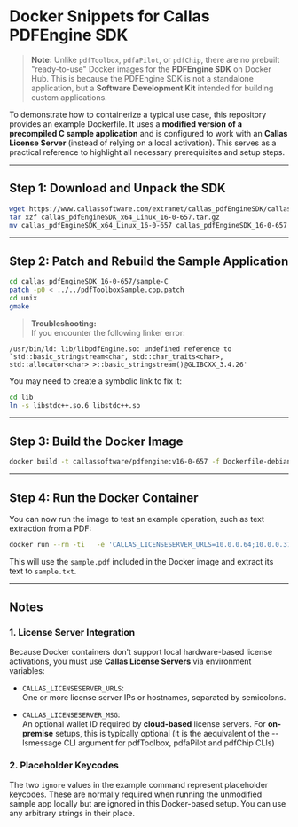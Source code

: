 
# Docker Snippets for Callas PDFEngine SDK

> **Note:** Unlike `pdfToolbox`, `pdfaPilot`, or `pdfChip`, there are no prebuilt "ready-to-use" Docker images for the **PDFEngine SDK** on Docker Hub. This is because the PDFEngine SDK is not a standalone application, but a **Software Development Kit** intended for building custom applications.

To demonstrate how to containerize a typical use case, this repository provides an example Dockerfile. It uses a **modified version of a precompiled C sample application** and is configured to work with an **Callas License Server** (instead of relying on a local activation). This serves as a practical reference to highlight all necessary prerequisites and setup steps.

---

## Step 1: Download and Unpack the SDK

```bash
wget https://www.callassoftware.com/extranet/callas_pdfEngineSDK/callas_pdfEngineSDK_x64_Linux_16-0-657.tar.gz
tar xzf callas_pdfEngineSDK_x64_Linux_16-0-657.tar.gz
mv callas_pdfEngineSDK_x64_Linux_16-0-657 callas_pdfEngineSDK_16-0-657
```

---

## Step 2: Patch and Rebuild the Sample Application

```bash
cd callas_pdfEngineSDK_16-0-657/sample-C
patch -p0 < ../../pdfToolboxSample.cpp.patch
cd unix
gmake
```

> **Troubleshooting:**  
If you encounter the following linker error:

```
/usr/bin/ld: lib/libpdfEngine.so: undefined reference to `std::basic_stringstream<char, std::char_traits<char>, std::allocator<char> >::basic_stringstream()@GLIBCXX_3.4.26'
```

You may need to create a symbolic link to fix it:

```bash
cd lib
ln -s libstdc++.so.6 libstdc++.so
```

---

## Step 3: Build the Docker Image

```bash
docker build -t callassoftware/pdfengine:v16-0-657 -f Dockerfile-debian $(pwd)
```

---

## Step 4: Run the Docker Container

You can now run the image to test an example operation, such as text extraction from a PDF:

```bash
docker run --rm -ti   -e 'CALLAS_LICENSESERVER_URLS=10.0.0.64;10.0.0.37'   -e 'CALLAS_LICENSESERVER_MSG=asdfasdfasdfsdfsdf'   callassoftware/pdfengine:v16-0-657   ./pdfToolboxSample ignore ignore --extracttext sample.pdf sample.txt
```

This will use the `sample.pdf` included in the Docker image and extract its text to `sample.txt`.

---

## Notes

### 1. License Server Integration

Because Docker containers don't support local hardware-based license activations, you must use **Callas License Servers** via environment variables:

- `CALLAS_LICENSESERVER_URLS`:  
  One or more license server IPs or hostnames, separated by semicolons.

- `CALLAS_LICENSESERVER_MSG`:  
  An optional wallet ID required by **cloud-based** license servers. For **on-premise** setups, this is typically optional (it is the aequivalent of the --lsmessage CLI argument for pdfToolbox, pdfaPilot and pdfChip CLIs)

### 2. Placeholder Keycodes

The two `ignore` values in the example command represent placeholder keycodes. These are normally required when running the unmodified sample app locally but are ignored in this Docker-based setup. You can use any arbitrary strings in their place.
